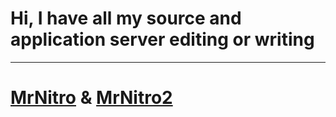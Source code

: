 # Hi, I have all my source and application server editing or writing

--------------------------------------------------------------------

# [MrNitro](https://telegram.me/Mr_Nitro) & [MrNitro2](https://telegram.me/TikWebAdmin)

